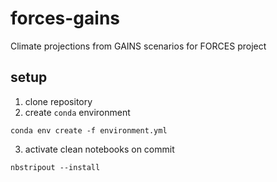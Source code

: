 # forces-gains
Climate projections from GAINS scenarios for FORCES project

## setup
1. clone repository
2. create `conda`  environment

```
conda env create -f environment.yml
```

3. activate clean notebooks on commit

```
nbstripout --install
```
